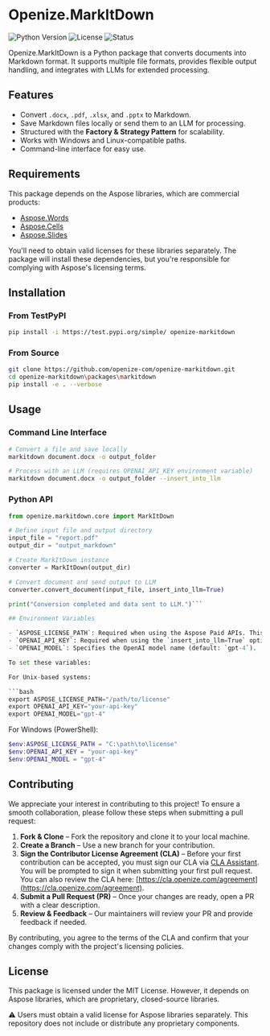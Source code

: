 # Openize.MarkItDown

![Python Version](https://img.shields.io/badge/python-3.7%2B-blue)
![License](https://img.shields.io/badge/license-MIT-green)
![Status](https://img.shields.io/badge/status-alpha-orange)

Openize.MarkItDown is a Python package that converts documents into Markdown format. It supports multiple file formats, provides flexible output handling, and integrates with LLMs for extended processing.

## Features

- Convert `.docx`, `.pdf`, `.xlsx`, and `.pptx` to Markdown.
- Save Markdown files locally or send them to an LLM for processing.
- Structured with the **Factory & Strategy Pattern** for scalability.
- Works with Windows and Linux-compatible paths.
- Command-line interface for easy use.

## Requirements

This package depends on the Aspose libraries, which are commercial products:

- [Aspose.Words](https://purchase.aspose.com/buy/words/python)
- [Aspose.Cells](https://purchase.aspose.com/buy/cells/python)
- [Aspose.Slides](https://purchase.aspose.com/buy/slides/python)

You'll need to obtain valid licenses for these libraries separately. The package will install these dependencies, but you're responsible for complying with Aspose's licensing terms.

## Installation

### From TestPyPI

```sh
pip install -i https://test.pypi.org/simple/ openize-markitdown
```

### From Source

```sh
git clone https://github.com/openize-com/openize-markitdown.git
cd openize-markitdown\packages\markitdown
pip install -e . --verbose
```

## Usage

### Command Line Interface

```sh
# Convert a file and save locally
markitdown document.docx -o output_folder

# Process with an LLM (requires OPENAI_API_KEY environment variable)
markitdown document.docx -o output_folder --insert_into_llm
```

### Python API

```python
from openize.markitdown.core import MarkItDown

# Define input file and output directory
input_file = "report.pdf"
output_dir = "output_markdown"

# Create MarkItDown instance
converter = MarkItDown(output_dir)

# Convert document and send output to LLM
converter.convert_document(input_file, insert_into_llm=True)

print("Conversion completed and data sent to LLM.")```

## Environment Variables

- `ASPOSE_LICENSE_PATH`: Required when using the Aspose Paid APIs. This should be set to the full path of your Aspose license file.
- `OPENAI_API_KEY`: Required when using the `insert_into_llm=True` option or the `--llm` flag.
- `OPENAI_MODEL`: Specifies the OpenAI model name (default: `gpt-4`).

To set these variables:

For Unix-based systems:

```bash
export ASPOSE_LICENSE_PATH="/path/to/license"
export OPENAI_API_KEY="your-api-key"
export OPENAI_MODEL="gpt-4"
```

For Windows (PowerShell):

```powershell
$env:ASPOSE_LICENSE_PATH = "C:\path\to\license"
$env:OPENAI_API_KEY = "your-api-key"
$env:OPENAI_MODEL = "gpt-4"
```

## Contributing  

We appreciate your interest in contributing to this project! To ensure a smooth collaboration, please follow these steps when submitting a pull request:  

1. **Fork & Clone** – Fork the repository and clone it to your local machine.  
2. **Create a Branch** – Use a new branch for your contribution.  
3. **Sign the Contributor License Agreement (CLA)** – Before your first contribution can be accepted, you must sign our CLA via [CLA Assistant](https://cla-assistant.io). You will be prompted to sign it when submitting your first pull request. You can also review the CLA here: [https://cla.openize.com/agreement](https://cla.openize.com/agreement).  
4. **Submit a Pull Request (PR)** – Once your changes are ready, open a PR with a clear description.  
5. **Review & Feedback** – Our maintainers will review your PR and provide feedback if needed.  

By contributing, you agree to the terms of the CLA and confirm that your changes comply with the project's licensing policies.  

## License

This package is licensed under the MIT License. However, it depends on Aspose libraries, which are proprietary, closed-source libraries.

⚠️ Users must obtain a valid license for Aspose libraries separately. This repository does not include or distribute any proprietary components.
